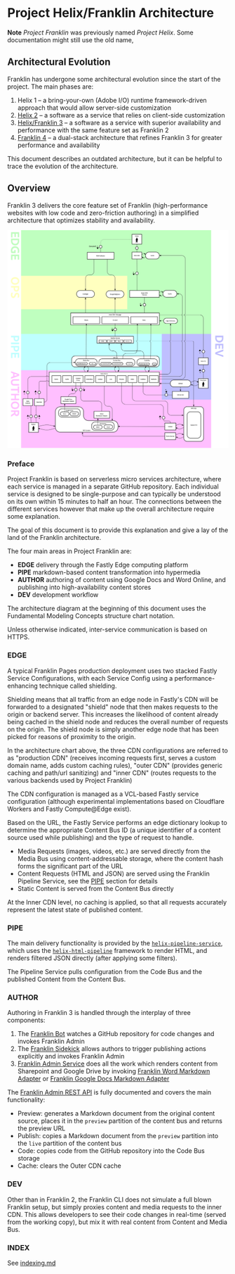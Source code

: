 # Project Helix/Franklin Architecture

**Note** _Project Franklin_ was previously named _Project Helix_. Some documentation might still use the old name, 

## Architectural Evolution

Franklin has undergone some architectural evolution since the start of the project. The main phases are:

1. Helix 1 – a bring-your-own (Adobe I/O) runtime framework-driven approach that would allow server-side customization
2. [Helix 2](architecture-v2.md) – a software as a service that relies on client-side customization
3. [Helix/Franklin 3](#Overview) – a software as a service with superior availability and performance with the same feature set as Franklin 2
4. [Franklin 4](architecture.md) – a dual-stack architecture that refines Franklin 3 for greater performance and availability

This document describes an outdated architecture, but it can be helpful to trace the evolution of the architecture.

## Overview

Franklin 3 delivers the core feature set of Franklin (high-performance websites with low code and zero-friction authoring) in a simplified architecture that optimizes stability and availability.

![](./Franklin%20Architecture/Helix%203%20Stack.png)

### Preface

Project Franklin is based on serverless micro services architecture, where each service is managed in a separate GitHub repository. Each individual service is designed to be single-purpose and can typically be understood on its own within 15 minutes to half an hour. The connections between the different services however that make up the overall architecture require some explanation.

The goal of this document is to provide this explanation and give a lay of the land of the Franklin architecture.

The four main areas in Project Franklin are:

- **EDGE** delivery through the Fastly Edge computing platform
- **PIPE** markdown-based content transformation into hypermedia
- **AUTHOR** authoring of content using Google Docs and Word Online, and publishing into high-availability content stores
- **DEV** development workflow

The architecture diagram at the beginning of this document uses the Fundamental Modeling Concepts structure chart notation.

Unless otherwise indicated, inter-service communication is based on HTTPS.

### EDGE

A typical Franklin Pages production deployment uses two stacked Fastly Service Configurations, with each Service Config using a performance-enhancing technique called shielding. 

Shielding means that all traffic from an edge node in Fastly's CDN will be forwarded to a designated "shield" node that then makes requests to the origin or backend server. This increases the likelihood of content already being cached in the shield node and reduces the overall number of requests on the origin. The shield node is simply another edge node that has been picked for reasons of proximity to the origin.

In the architecture chart above, the three CDN configurations are referred to as "production CDN" (receives incoming requests first, serves a custom domain name, adds custom caching rules),
"outer CDN" (provides generic caching and path/url sanitizing) and "inner CDN" (routes requests to the various backends used by Project Franklin)

The CDN configuration is managed as a VCL-based Fastly service configuration (although experimental implementations based on Cloudflare Workers and Fastly Compute@Edge exist).

Based on the URL, the Fastly Service performs an edge dictionary lookup to determine the appropriate Content Bus ID (a unique identifier of a content source used while publishing) and the type of request to handle.

- Media Requests (images, videos, etc.) are served directly from the Media Bus using content-addressable storage, where the content hash forms the significant part of the URL
- Content Requests (HTML and JSON) are served using the Franklin Pipeline Service, see the [PIPE](#pipe) section for details
- Static Content is served from the Content Bus directly

At the Inner CDN level, no caching is applied, so that all requests accurately represent the latest state of published content.

### PIPE

The main delivery functionality is provided by the [`helix-pipeline-service`](https://github.com/adobe/helix-pipeline-service), which uses the [`helix-html-pipeline`](https://github.com/adobe/helix-html-pipeline) framework to render HTML, and renders filtered JSON directly (after applying some filters).

The Pipeline Service pulls configuration from the Code Bus and the published Content from the Content Bus.

### AUTHOR

Authoring in Franklin 3 is handled through the interplay of three components:

1. The [Franklin Bot](https://github.com/adobe/helix-bot) watches a GitHub repository for code changes and invokes Franklin Admin
2. The [Franklin Sidekick](https://github.com/adobe/helix-sidekick) allows authors to trigger publishing actions explicitly and invokes Franklin Admin
3. [Franklin Admin Service](https://github.com/adobe/helix-admin) does all the work which renders content from Sharepoint and Google Drive by invoking [Franklin Word Markdown Adapter](https://github.com/adobe/helix-word2md) or [Franklin Google Docs Markdown Adapter](https://github.com/adobe/helix-gdoc2md)

The [Franklin Admin REST API](https://www.hlx.live/docs/admin.html) is fully documented and covers the main functionality:

- Preview: generates a Markdown document from the original content source, places it in the `preview` partition of the content bus and returns the preview URL
- Publish: copies a Markdown document from the `preview` partition into the `live` partition of the content bus
- Code: copies code from the GitHub repository into the Code Bus storage
- Cache: clears the Outer CDN cache

### DEV

Other than in Franklin 2, the Franklin CLI does not simulate a full blown Franklin setup, but simply proxies content and media requests to the inner CDN. This allows developers to see their code changes in real-time (served from the working copy), but mix it with real content from Content and Media Bus.

### INDEX

See [indexing.md](indexing.md)
